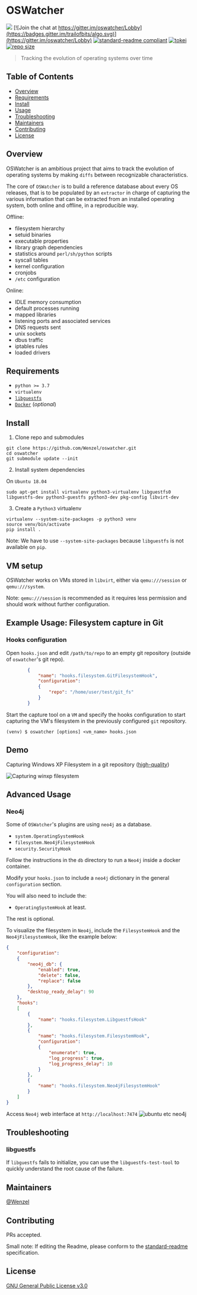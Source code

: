 # OSWatcher

![](https://github.com/Wenzel/oswatcher/workflows/Capture%20Filesystem%20in%20git/badge.svg)
[![Join the chat at https://gitter.im/oswatcher/Lobby](https://badges.gitter.im/trailofbits/algo.svg)](https://gitter.im/oswatcher/Lobby)
[![standard-readme compliant](https://img.shields.io/badge/readme%20style-standard-brightgreen.svg?style=flat-square)](https://github.com/RichardLitt/standard-readme)
[![tokei](https://tokei.rs/b1/github/Wenzel/oswatcher)](https://github.com/Wenzel/oswatcher)
[![repo size](https://img.shields.io/github/repo-size/Wenzel/oswatcher)](https://github.com/Wenzel/oswatcher)

> Tracking the evolution of operating systems over time

## Table of Contents

- [Overview](#overview)
- [Requirements](#requirements)
- [Install](#install)
- [Usage](#usage)
- [Troubleshooting](#troubleshooting)
- [Maintainers](#maintainers)
- [Contributing](#contributing)
- [License](#license)

## Overview

OSWatcher is an ambitious project that aims to track the evolution of operating
systems by making `diffs` between recognizable characteristics.

The core of `OSWatcher` is to build a reference database about every OS
releases, that is to be populated by an `extractor` in charge of capturing the
various information that can be extracted from an installed operating system, both online
and offline, in a reproducible way.

Offline:

- filesystem hierarchy
- setuid binaries
- executable properties
- library graph dependencies
- statistics around `perl/sh/python` scripts
- syscall tables
- kernel configuration
- cronjobs
- `/etc` configuration

Online:

- IDLE memory consumption
- default processes running
- mapped libraries
- listening ports and associated services
- DNS requests sent
- unix sockets
- dbus traffic
- iptables rules
- loaded drivers

## Requirements

- `python >= 3.7`
- `virtualenv`
- [`libguestfs`](http://libguestfs.org/)
- [`Docker`](https://www.docker.com/) (_optional_)

## Install

1. Clone repo and submodules
~~~
git clone https://github.com/Wenzel/oswatcher.git
cd oswatcher
git submodule update --init
~~~

2. Install system dependencies

On `Ubuntu 18.04`

~~~
sudo apt-get install virtualenv python3-virtualenv libguestfs0 libguestfs-dev python3-guestfs python3-dev pkg-config libvirt-dev
~~~

3. Create a `Python3` virtualenv
~~~
virtualenv --system-site-packages -p python3 venv
source venv/bin/activate
pip install .
~~~

Note: We have to use `--system-site-packages` because `libguestfs` is not
available on `pip`.

## VM setup

OSWatcher works on VMs stored in `libvirt`, either via `qemu:///session`
or `qemu:///system`.

Note: `qemu:///session` is recommended as it requires less permission
and should work without further configuration.

## Example Usage: Filesystem capture in Git

### Hooks configuration

Open `hooks.json` and edit `/path/to/repo` to an empty git repository (outside of `oswatcher`'s git repo).

~~~JSON
        {
            "name": "hooks.filesystem.GitFilesystemHook",
            "configuration":
            {
                "repo": "/home/user/test/git_fs"
            }
        }
~~~

Start the capture tool on a `VM` and specify the hooks configuration to start
capturing the VM's filesystem in the previously configured `git` repository.

~~~
(venv) $ oswatcher [options] <vm_name> hooks.json
~~~

## Demo

Capturing Windows XP Filesystem in a git repository ([high-quality](https://drive.google.com/open?id=15JF_Pr-kpCLkeHwaX_cfHUq744BZwsNo))

![Capturing winxp
filesystem](https://user-images.githubusercontent.com/964610/78451333-923d5b80-7674-11ea-854d-37a53bd7d3ae.gif)

## Advanced Usage

### Neo4j

Some of `OSWatcher`'s plugins are using `neo4j` as a database.
- `system.OperatingSystemHook`
- `filesystem.Neo4jFilesystemHook`
- `security.SecurityHook`

Follow the instructions in the `db` directory to run a `Neo4j` inside a docker
container.

Modify your `hooks.json` to include a `neo4j` dictionary in the general `configuration` section.

You will also need to include the:
- `OperatingSystemHook` at least.

The rest is optional. 

To visualize the filesystem in `Neo4j`, include the `FilesystemHook` and the `Neo4jFilesystemHook`, like the example below:
~~~JSON
{
    "configuration":
    {
        "neo4j_db": {
            "enabled": true,
            "delete": false,
            "replace": false
        },
        "desktop_ready_delay": 90
    },
    "hooks":
    [
        {
            "name": "hooks.filesystem.LibguestfsHook"
        },
        {
            "name": "hooks.filesystem.FilesystemHook",
            "configuration":
            {
                "enumerate": true,
                "log_progress": true,
                "log_progress_delay": 10
            }
        },
        {
            "name": "hooks.filesystem.Neo4jFilesystemHook"
        }
    ]
}

~~~

Access `Neo4j` web interface at `http://localhost:7474` ![ubuntu etc
neo4j](https://user-images.githubusercontent.com/964610/47535864-18714200-d8c6-11e8-885b-27d17c8d6235.png)

## Troubleshooting

### libguestfs

If `libguestfs` fails to initialize, you can use the `libguestfs-test-tool` to
quickly understand the root cause of the failure.

## Maintainers

[@Wenzel](https://github.com/Wenzel)

## Contributing

PRs accepted.

Small note: If editing the Readme, please conform to the [standard-readme](https://github.com/RichardLitt/standard-readme) specification.

## License

[GNU General Public License v3.0](https://github.com/Wenzel/oswatcher/blob/master/LICENSE)
